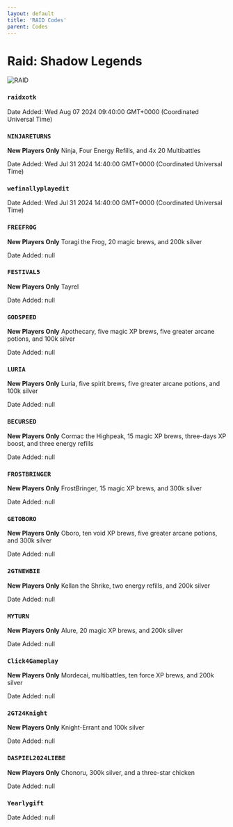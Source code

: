 ```yaml
---
layout: default
title: 'RAID Codes'
parent: Codes
---
```


# Raid: Shadow Legends

![RAID](https://cdn.discordapp.com/emojis/1265002064136900669.png)

### `raidxotk`

Date Added: Wed Aug 07 2024 09:40:00 GMT+0000 (Coordinated Universal Time)

### `NINJARETURNS`

**New Players Only**
Ninja, Four Energy Refills, and 4x 20 Multibattles

Date Added: Wed Jul 31 2024 14:40:00 GMT+0000 (Coordinated Universal Time)

### `wefinallyplayedit`

Date Added: Wed Jul 31 2024 14:40:00 GMT+0000 (Coordinated Universal Time)

### `FREEFROG`

**New Players Only**
Toragi the Frog, 20 magic brews, and 200k silver

Date Added: null

### `FESTIVAL5`

**New Players Only**
Tayrel

Date Added: null

### `GODSPEED`

**New Players Only**
Apothecary, five magic XP brews, five greater arcane potions, and 100k silver

Date Added: null

### `LURIA`

**New Players Only**
Luria, five spirit brews, five greater arcane potions, and 100k silver

Date Added: null

### `BECURSED`

**New Players Only**
Cormac the Highpeak, 15 magic XP brews, three-days XP boost, and three energy refills

Date Added: null

### `FROSTBRINGER`

**New Players Only**
FrostBringer, 15 magic XP brews, and 300k silver

Date Added: null

### `GETOBORO`

**New Players Only**
Oboro, ten void XP brews, five greater arcane potions, and 300k silver

Date Added: null

### `2GTNEWBIE`

**New Players Only**
Kellan the Shrike, two energy refills, and 200k silver

Date Added: null

### `MYTURN`

**New Players Only**
Alure, 20 magic XP brews, and 200k silver

Date Added: null

### `Click4Gameplay`

**New Players Only**
Mordecai, multibattles, ten force XP brews, and 200k silver

Date Added: null

### `2GT24Knight`

**New Players Only**
Knight-Errant and 100k silver

Date Added: null

### `DASPIEL2024LIEBE`

**New Players Only**
Chonoru, 300k silver, and a three-star chicken

Date Added: null

### `Yearlygift`

Date Added: null